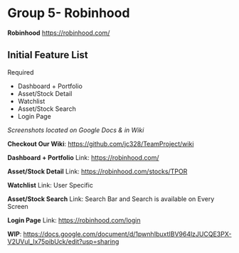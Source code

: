# Group 5- Robinhood

__Robinhood__
https://robinhood.com/

## Initial Feature List
Required
* Dashboard + Portfolio
* Asset/Stock Detail
* Watchlist
* Asset/Stock Search
* Login Page

_Screenshots located on Google Docs & in Wiki_

__Checkout Our Wiki__: https://github.com/jc328/TeamProject/wiki

__Dashboard + Portfolio__
Link: https://robinhood.com/ 

__Asset/Stock Detail__
Link: https://robinhood.com/stocks/TPOR

__Watchlist__
Link: User Specific

__Asset/Stock Search__ 
Link: Search Bar and Search is available on Every Screen

__Login Page__
Link: https://robinhood.com/login

__WIP__: https://docs.google.com/document/d/1pwnhIbuxtIBV964lzJUCQE3PX-V2UVuI_Ix75pibUck/edit?usp=sharing








